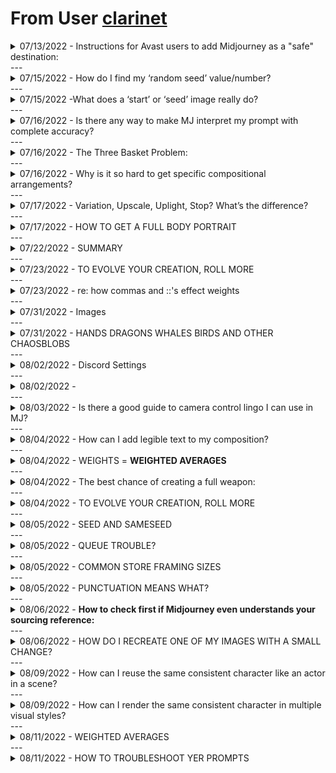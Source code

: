 # From User [clarinet](https://discord.com/users/219587894862413824)

<details>
<summary>07/13/2022 - Instructions for Avast users to add Midjourney as a "safe" destination:</summary>
<br>
Open Avast > go to Menu > Settings > General > Exceptions > [Add Exception] button > enter "www.midjourney.com"
</details>
---
<details>
<summary>07/15/2022 - How do I find my ‘random seed’ value/number?</summary>
<br>
There are two ways to find the seed number. 
<br>

<p><strong>[1]</strong> If you are working with a current composition and it&#39;s on the screen in front of you, you can react to it with an envelope and wait. A moment later the bot will send you a display that includes the seed.
<br>
<strong>[2]</strong> If you are trying to find the seed from a prior creation, you will need to copy the <code>job ID</code> from the website details <code>[...]</code> menu, then use the <code>/show</code> command with that ID, and then react to that display with the envelope.</p>
</details>
---
<details>
<summary>07/15/2022 -What does a ‘start’ or ‘seed’ image really do? </summary>
<br>

When you provide a start image (URL) to MJ, it runs its AI *image recognition process* against the image, and produces a language prompt (just like ours), which it then prepends to whatever language prompt YOU give it. 

<br>
MJ then uses the default weight, or the weight you provided with ``---iw``, to process both its MJ-created language prompt AND your human-created language prompt *together*. 

<br>
This translation of image-to-language-prompt is why feeding MJ seed images behaves nothing like a Photoshop filter: MJ picks up the subject matter and concepts, i.e. nouns - verbs - adjectives - anything that might surface as a word in a language prompt.
<br>
</details>
---
<details>
<summary>07/16/2022 - Is there any way to make MJ interpret my prompt with complete accuracy?</summary>
<br>
We have found only one 100% accurate prompt: <br>
 <img alt="Midjourney Discord Picture" src="https://cdn.discordapp.com/attachments/996170079102312468/997864542115737640/IMG_1362.png">
 <br>
 No but seriously: Natural language is your best bet, we’ve found, Midjourney is striving to understand “correctly written English.” Since it does not quite understand it, you’ll have luck with strings of comma-separated values with little or no grammar. But since it unpredictably and weakly understands grammar, you often increase your chances by including it.
<br>
</details>
---

<details>
<summary>07/16/2022 - The Three Basket Problem:</summary>
<br>
“There are three baskets. The first one is filled with blueberries, the second one is filled with apples, the last one is filled with strawberries.” <br>


▫️ MJ can’t currently compose this collage. <br>
▫️ MJ does not currently support grammatical notions of direct objects or prepositional phrases with much reliability. <br>
▫️ MJ does not at this time support addressable objects, so pronouns and grammatical references (like “the first basket” or “it is”)  are also unreliable.<br>

Bottom line: You might be able to get three baskets, but the current version of MJ does not support sorting the fruits.
<br>
</details>
---

<details>
<summary>07/16/2022 - Why is it so hard to get specific compositional arrangements?
 </summary>
<br>
Conjecture: MJ relies on the "art direction" of its sources to decide how to arrange things for you. How does that play out? It means there are the places in your prompt where the sourcing is noticeably influencing your composition: <br>

Direct objects: The dog barks at the ball.<br>
Prepositional phrases: A cat climbs up a curtain.<br>
Pronouns:  It glows in his hand.<br>
Subject References: The second  basket is full of apples.<br>

MJ will source "dog, barks, ball" and find the most common compositions that meet these criteria. It might not be 'barking at' (your language) but ONE of the grid selections may eventually land there or near there. <br>
<br>
ACTION: To improve your chances, your job is to [1] select words with maximum specificity ('lounging' is more specific than 'lying down', 'dalmation' is more specific than 'white dog with black spots'), [2] use grammatically correct language, and then [3] work with MJ through grid selections to bring it incrementally closer to your vision. 

<br>
</details>
---

<details>
<summary>07/17/2022 - Variation, Upscale, Uplight, Stop? What’s the difference? </summary>
<br>
What we call  a ”veeroll” creates a variation on the selected composition. <br>


▫️An upScale (“yooroll”)  pursues the same composition but pushes it a little further along in its rendering, which is typically increasing the “richness” of details.<br>


▫️—upLight also works on the same composition but uses a finessed “lighter touch” on the rendering, so simplifies the details. <br>


▫️ —stop N is like manually pulling the handbrake on the render process at N%, no finesse.<br>

This is something else that you’ll get a sense of after experimenting a few times. You can experiment endlessly in relax mode without using your valuable fast minutes.
<br>
</details>
---

<details>
<summary>07/17/2022 - HOW TO GET A FULL BODY PORTRAIT</summary>
<br>
You need three things to get a full body portrait:<br>
1. an aspect ratio tall enough to account for a full body, which means something like  1152x2048, 9:16, 5:9, 1:2<br>
2. A source of poses that includes full body examples, which means adding "stock photography" to the prompt for example<br>
3. details for MJ to add to the whole figure.  If you mention just her shirt, she might not have pants or shoes. It is best to drag the camera from head to toe touching with a detail  every part you want MJ to render.  e.g, As soon as you mention shoes, MJ knows he has to show you the whole figure.
<br>
</details>
---

<details>
<summary>07/22/2022 - SUMMARY</summary>
<br>
<p><strong>A start image</strong> is an image URL as the first element in your prompt. It is like giving MJ a hint about what to create for you.  MJ does not apply itself to that image like a filter, but rather creates another language prompt from it to add to yours.</p>
<p><strong>In order to get a full body portrait,</strong> you need an aspect ratio that is tall enough to account for the whole figure, a source of poses that includes full body examples (such as <code>stock photography</code>), and details for MJ to include for the entire figure.</p>
<p><strong>Reroll</strong> 🔄  renders a fresh grid for your prompt ...plus adds another iteration of details, <strong>Variation</strong> [V1] renders a  similar grid  from your prompt ...plus adds another iteration of detail, <strong>Upscale</strong> [U1] increases the size from thumbnail to full ...plus adds another iteration of detail, but <strong>--Uplight</strong> uses a light touch to simplify details, and <strong>--Stop</strong> halts the whole render process like a handbrake.</p>
<p>It can be difficult to get MJ to generate <strong>specific compositional arrangements</strong> because the algorithm relies on the &quot;art direction&quot; of its sources. To improve your chances of getting the composition you want, use specific words, grammatically correct language, and work with MJ through grid selections.</p>
<p><strong>To find the seed</strong> for a current composition, react to it with an envelope. To find the seed for a past composition, copy the job ID from the website details menu and use the <code>/show</code> command with that ID, then react to the display that appears with an envelope.</p>
<p><strong>Multi-prompts</strong> are two or more independent prompts about a single subject or setting. They are helpful to  ``clearly establish a setting:: then embellish upon subjects in that setting</p>
<br>
</details>
---

<details>
<summary>07/23/2022 - TO EVOLVE YOUR CREATION, ROLL MORE </summary>
<br>
<ul>
<li><p><strong>/imagine</strong> renders a grid of possible compositions from your prompt</p>
</li>
<li><p><strong>Reroll</strong> 🔄 <em>also</em> renders a grid of possible compositions from your prompt ...<em>plus</em> adds another iteration of detail</p>
</li>
<li><p><strong>Variation</strong> [V1] renders a grid similar to your selection ...<em>plus</em> adds another iteration of detail</p>
</li>
<li><p><strong>Upscale</strong> [U1] increases the size of your selection from thumbnail to full ...<em>plus</em> adds another iteration of detail</p>
</li>
<li><p>So, all these interactions evolve your composition... BUT! <code>--uplight</code> at the end of your prompt uses a light touch to simplify details when it is rolled, and <code>--stop 90</code> halts the whole render process like a handbrake at whatever percentage you specify (replace 90 with your own number).</p>
</li>
</ul>
</details>
---

<details>
<summary>07/23/2022 - re: how commas and ::'s effect  weights </summary>
<br>
 <img alt="Midjourney Discord Picture" src="https://media.discordapp.net/attachments/996170079102312468/1000424208389656656/IMG_1456.jpg?width=923&height=493">
<br>
</details>
---
<details>
<summary>07/31/2022 - Images </summary>
<br>
<img alt="Midjourney Discord Picture" src="https://cdn.discordapp.com/attachments/992207085146222713/1003321791760048158/unknown.png"><br>
<img alt="Midjourney Discord Picture" src="https://cdn.discordapp.com/attachments/996170079102312468/1003325317953376316/unknown-4.png"><br>
<img alt="Midjourney Discord Picture" src="https://cdn.discordapp.com/attachments/996170079102312468/1003325317953376316/unknown-4.png"><br>
<br>
</details>
---
<details>
<summary>07/31/2022 - HANDS DRAGONS WHALES BIRDS AND OTHER CHAOSBLOBS</summary>
<br>
The data source contains 100,000+ pictures of whales, no two alike, so it's really hard for MJ to settle on a single whale. He is superimposing and averaging together all the whale cues he's picking up from his data set. The same will happen to birds, dragons, hands, anything that has a lot of motion and unique representations in the data set. The best you could do is try to reduce the subset of pictures MJ is sourcing from. Start talking about whales next to divers, alongside boats, breaching, photographed by famous nature photographers who do whales, artists who do whales, movies with whales, etc. That specificity will narrow the range of images MJ is sourcing from. It will increase the coherence of the output.
<br>
</details>
---
<details>
<summary>08/02/2022 - Discord Settings</summary>
<br>
 <img alt="Midjourney Discord Picture" src="https://cdn.discordapp.com/attachments/996170079102312468/1004187503898673152/IMG_1513.jpg">
<br>
</details>
---

<details>
<summary>08/02/2022 - </summary>
<br>
<p><strong>START IMAGES / IMAGE PROMPTS</strong></p>
<p>Image prompts INFLUENCE outcomes, but images are not &quot;ingested, processed, and returned to you&quot; as you might expect.</p>
<p>When you provide an image URL as the first element of your text prompt, MJ will, in a way, use it to write its own text prompt and run its prompt and your prompt together.</p>
<p>To increase the chance of getting the composition you&#39;re chasing, the prompt you write to include with the image must <em>describe the entire final output you want to see.</em></p>
<p>Play with <code>--iw</code> (image weight) values and reroll. <strong>USE 1:1 ASPECT RATIO IMAGES AS PROMPTS</strong></p>
<br>
<img alt="Midjourney Discord Picture" src="https://cdn.discordapp.com/attachments/996170079102312468/1004202097371267153/image-prompts-and-you-2022-08-02_20-37-29.jpg">
<br>
</details>
---

<details>
<summary>08/03/2022 -  Is there a good guide to camera control lingo I can use in MJ? </summary>
<br>
We don't know which of these terms MJ understands but we think you should experiment and report back!<br>

<a href="https://www.studiobinder.com/blog/ultimate-guide-to-camera-shots/">Click here for some help!</a>
<br>
</details>
---

<details>
<summary>08/04/2022 - How can I add legible text to my composition?</summary>
<br>
Your mileage may vary, but here are the four elements to rendering text that we think might be necessary. <br>
<img alt="Midjourney Discord Picture" src="https://cdn.discordapp.com/attachments/996170079102312468/1004909243532574850/midjourney-text-placement-suggestion-shambibble.jpg">
<br>
</details>
---

<details>
<summary>08/04/2022 - WEIGHTS = <strong>WEIGHTED AVERAGES</strong></summary>
<br>
<p>So here&#39;s how it works (excuse some simplification):</p>
<p><code>dog:: cat::</code> = is dog (once), cat (once), averaged</p>
<p><code>dog::2 cat::2</code> = is dog dog (twice now) cat cat (twice now), averaged</p>
<p><code>dog::4 cat:1</code> = dog dog dog dog cat, averaged</p>
<p><code>dog::1 cat:3</code> = dog cat cat cat, averaged</p>
<p>You can play with these values to influence how they render:</p>
<p><code>Something::1</code></p>
<p><code>Lightly Something::0.5</code></p>
<p>``Eliminate Something::-1</p>
<br>
</details>
---

<details>
<summary>08/04/2022 - The best chance of creating a full weapon:</summary>
<br>
<p>1. Use an aspect ratio that suits the most common orientation of the weapon. Swords are vertical, rifles are horizontal.</p>
<p>2. Google the weapon in question and find its specific terms. Don&#39;t say &quot;bow&quot; - say &quot;recurve bow&quot;. Don&#39;t say &quot;sword in a lake&quot; - say &quot;Excalibur&quot;.</p>
<p>3. Find artists and other style cues that correspond to the weapon you&#39;re after. What media, games, movies, comics, artists, genres, etc represent your weapon well? Include these in your prompt. <em>Some</em> of them might work. Others will be dead weight.</p>
<p>4. Finally, if you want an action pose, then VERB  your weapon. Do not say &quot;an orc with a sword&quot; - say &quot;a Warhammer 40k orc fighting the wind with a broadsword&quot; or &quot;a 16th century samurai warrior striking a wooden dummy with Excalibur&quot;</p>
<br>
</details>
---

<details>
<summary>08/04/2022 - TO EVOLVE YOUR CREATION, ROLL MORE
 </summary>
<br>
<p>🔹 <strong>/imagine</strong> renders a grid of possible compositions from your prompt inside a cached session</p>
<p>🔹  <strong>Reroll</strong> 🔄 <em>also</em> renders a grid of possible compositions from your prompt ...<em>plus</em> adds another iteration of detail</p>
<p>🔹 <strong>Variation</strong> [V1] renders a grid similar to your selection ...<em>plus</em> adds another iteration of detail</p>
<p>🔹<strong>Upscale</strong> [U1] increases the size of your selection from thumbnail to full ...<em>plus</em> adds another iteration of detail</p>
<p>🔷  So, all these interactions evolve your composition... BUT! </p>
<p><code>--uplight</code>  at the end of your prompt uses a light touch to simplify details when it is rolled, and</p>
<p> <code>--stop 90</code> halts the whole render process like a handbrake at whatever percentage you specify (replace 90 with your own number)</p>
<p>➡️  These iterations of detail are good for one session of <code>/imagine</code>. When you manually use <code>/imagine</code> again, it starts a 🆕 new session and evolutionary progress resets.</p>
<br>
</details>
---

<details>
<summary>08/05/2022 - SEED AND SAMESEED</summary>
<br>
<img alt="Midjourney Discord Picture" src="https://cdn.discordapp.com/attachments/996170079102312468/1004963574352969779/how-do-seeds-work-gdi.jpg">
<br>
</details>
---

<details>
<summary>08/05/2022 - QUEUE TROUBLE? </summary>
<br>
<img alt="Midjourney Discord Picture" src="https://cdn.discordapp.com/attachments/996170079102312468/1005149494515613777/788CF709-7640-43F0-B9C9-313B382D37E3.png">
<br>
</details>
---

<details>
<summary>08/05/2022 - COMMON STORE FRAMING SIZES</summary>
<br>
<p><strong>COMMON STORE FRAMING SIZES</strong> </p>
<p>(in inches):: = </p>
<p>--ar 4:5 (8x10 &amp; 16x20) </p>
<p> --ar 1:3 (11.75x36) ... its really 1:3.06 = 47:144</p>
<p> --ar 11:4 (16.5x6)</p>
<p> --ar 11:14 (11:14 &amp; 22x28)</p>
<p> --ar 3:4 (12x16)</p>
<p> --ar 13:19 (13x19)</p>
<p> --ar 7:9 (14x18)</p>
<p> --ar 3:8 (18x24)</p>
<p> --ar 5:6 (20x24)</p>
<p> --ar 2:3 (24x36 &amp; 20x30)</p>
<hr>
<p>with thanks to &lt;@Jonh2o#5670&gt; </p>
<hr>

<br>
</details>
---

<details>
<summary>08/05/2022 - PUNCTUATION MEANS WHAT?</summary>
<br>
<p>So <code>::</code> is the only &#39;official&#39; break in a prompt, but comma, plus, pipes all have some (minor) effects as well.  Nothing consistent, but in some cases one may be better than another.</p>
<p>Here&#39;s a test I ran a while back:</p>
<p><code>Red panda</code> clearly shows the animal of that name.</p>
<p><code>Red, panda</code> separates them a little bit (a red-haired red panda)</p>
<p><code>Red:: panda</code> gives a panda that is red</p>
<p><code>Red:: panda:: ---no red panda</code> is even more clearly a panda which is red (and not a red panda)</p>
<br>
<img alt="Midjourney Discord Picture" src="https://cdn.discordapp.com/attachments/992207085146222713/996970513865908345/F2C250B0-73AA-4828-9D2B-8C50C51E8804.jpg">
<br>
</details>
---

<details>
<summary>08/06/2022 - <strong>How to check first if Midjourney even understands your sourcing reference:</strong> </summary>
<br>
<p>➡️  TLDR: /imagine something you&#39;ll recognize as being in that style.</p>
<p>1. 🤔  You want to say <code>in the style of Ren &amp; Stimpy</code> (for example) but you don&#39;t know if Midjourney will understand that.</p>
<p>2. 🤔 You think about something that appears commonly in that style. For example, something that appears often in Ren &amp; Stimpy is a <strong>cartoon chihuahua</strong> (that&#39;s Ren himself).</p>
<p>3. 💻 You do this simple test: <code>/imagine a cartoon chihuahua in the style of Ren &amp; Stimpy</code></p>
<p>4. 👍  If output looks like it&#39;s adopted the style you named, you&#39;re golden.</p>
<pre><code> 👎  If it appears generic <span class="hljs-keyword">with</span> lots of orange <span class="hljs-keyword">and</span> teal colors, yo<span class="hljs-string">u're looking at Midjourney '</span>defaults<span class="hljs-string">' which is an error message meaning NOT FOUND.</span>
</code></pre>
<br>
</details>
---

<details>
<summary>08/06/2022 - HOW DO I RECREATE ONE OF MY IMAGES WITH A SMALL CHANGE?</summary>
<br>
<p>For those of you who know the term PRIMARY KEY from relational databases...</p>
<p><code>$string of your prompt + the $integer of your seed = primary key for the image output</code></p>
<p>If you&#39;ve made an image of a red bird on a <strong>white</strong> background and want to make it a red bird on a <strong>black</strong> background, and you change just that <em>one word</em> and roll the prompt again with its $seed again, you will <em>almost</em> get the same picture but with the new color. If you change the aspect ratio, watch for MJ to possibly completely reinterpret the prompt for the new canvas size.</p>
<p>✅ TLDR: If you use <code>EXACT $string + $seed</code> again, you&#39;ve used a primary key to recreate a close approximation of your original composition. But NEVER pixel-to-pixel exactly the same. </p>
<hr>
<p><strong>FAQ: How do I know the seed value?</strong></p>
<p>➡️ <a href="https://discord.com/channels/662267976984297473/996170079102312468/997635192116219904">https://discord.com/channels/662267976984297473/996170079102312468/997635192116219904</a></p>

<br>
</details>
---

<details>
<summary>08/09/2022 - How can I reuse the same consistent character like an actor in a scene?</summary>
<br>
Clarinet's Method - Directing Characters in a Scene
https://bit.ly/Clarinet-MJ-Puppets
<br>
</details>
---

<details>
<summary>08/09/2022 - How can I render the same consistent character in multiple visual styles?
</summary>
<br>
Shambibble's  Method - Rendering Characters in Different Visual Styles
https://docs.google.com/document/d/13c8Ci-8kU2PVZu6DKghlhOOrbf4kmtc9xxCJAnPqvC0/edit

<br>
</details>
---

<details>
<summary>08/11/2022 - WEIGHTED AVERAGES
</summary>
<br>
<p><em>crappy video explaining math - extrapolate to weights in MJ</em></p><br>
<video controls>
      <source id="mp4" src="https://cdn.discordapp.com/attachments/996170079102312468/1007325569840578570/Whiteboard-Math-Lesson-Sample-v0.03-DRAFT.mp4" type="video/mp4">
</videos>
<br>
</details>
---
<details>
<summary>08/11/2022 - HOW TO TROUBLESHOOT YER PROMPTS</summary>
<br>
short document containing troubleshooting tips
https://bit.ly/Clarinet-Prompt-Troubleshooting
<br>
</details>


